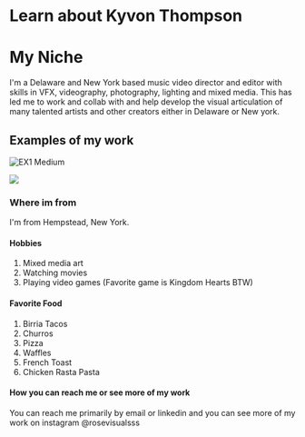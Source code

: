 # Learn about Kyvon Thompson

# My Niche
I'm a Delaware and New York based music video director and editor with skills in VFX, videography, photography, lighting and mixed media. This has led me to work and collab with and help develop the visual articulation of many talented artists and other creators either in Delaware or New york.

## Examples of my work
![EX1 Medium](https://github.com/KRose77/code-differently-24-q1/assets/160963028/17c4fb8d-bc5d-4d6f-81ea-7b39a3e51d88)


[![](https://markdown-videos-api.jorgenkh.no/youtube/814SngdguwQ)](https://youtu.be/814SngdguwQ)
### Where im from
I'm from Hempstead, New York.

#### Hobbies
1. Mixed media art
2. Watching movies
3. Playing video games (Favorite game is Kingdom Hearts BTW)

#### Favorite Food
1. Birria Tacos
2. Churros
3. Pizza
4. Waffles
5. French Toast
6. Chicken Rasta Pasta

#### How you can reach me or see more of my work
You can reach me primarily by email or linkedin and you can see more of my work on instagram @rosevisualsss
